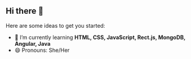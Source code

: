 ## Hi there 👋

<!--
**marialuisamatos/marialuisamatos** is a ✨ _special_ ✨ repository because its `README.md` (this file) appears on your GitHub profile. -->

Here are some ideas to get you started:

- 🌱 I’m currently learning **HTML, CSS, JavaScript, Rect.js, MongoDB, Angular, Java**
- 😄 Pronouns: She/Her

